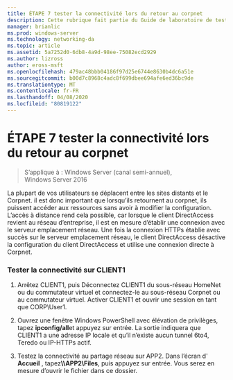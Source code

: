 ```yaml
---
title: ÉTAPE 7 tester la connectivité lors du retour au corpnet
description: Cette rubrique fait partie du Guide de laboratoire de test-démonstration de DirectAccess dans un cluster avec Windows NLB pour Windows Server 2016
manager: brianlic
ms.prod: windows-server
ms.technology: networking-da
ms.topic: article
ms.assetid: 5a7252d0-6db8-4a9d-98ee-75082ecd2929
ms.author: lizross
author: eross-msft
ms.openlocfilehash: 479ac48bbb04186f97d25e6744e8630b4dc6a51e
ms.sourcegitcommit: b00d7c8968c4adc8f699dbee694afe6ed36bc9de
ms.translationtype: MT
ms.contentlocale: fr-FR
ms.lasthandoff: 04/08/2020
ms.locfileid: "80819122"
---
```

# <a name="step-7-test-connectivity-when-returning-to-the-corpnet"></a>ÉTAPE 7 tester la connectivité lors du retour au corpnet

>S’applique à : Windows Server (canal semi-annuel), Windows Server 2016

La plupart de vos utilisateurs se déplacent entre les sites distants et le Corpnet. il est donc important que lorsqu’ils retournent au corpnet, ils puissent accéder aux ressources sans avoir à modifier la configuration. L’accès à distance rend cela possible, car lorsque le client DirectAccess revient au réseau d’entreprise, il est en mesure d’établir une connexion avec le serveur emplacement réseau. Une fois la connexion HTTPs établie avec succès sur le serveur emplacement réseau, le client DirectAccess désactive la configuration du client DirectAccess et utilise une connexion directe à Corpnet.  
  
### <a name="test-connectivity-on-client1"></a>Tester la connectivité sur CLIENT1  
  
1. Arrêtez CLIENT1, puis Déconnectez CLIENT1 du sous-réseau HomeNet ou du commutateur virtuel et connectez-le au sous-réseau Corpnet ou au commutateur virtuel. Activer CLIENT1 et ouvrir une session en tant que CORP\User1.  
  
2. Ouvrez une fenêtre Windows PowerShell avec élévation de privilèges, tapez **ipconfig/all**et appuyez sur entrée. La sortie indiquera que CLIENT1 a une adresse IP locale et qu’il n’existe aucun tunnel 6to4, Teredo ou IP-HTTPs actif.  
  
3. Testez la connectivité au partage réseau sur APP2. Dans l’écran d' **Accueil** , tapez<strong>\\\APP2\Files</strong>, puis appuyez sur entrée. Vous serez en mesure d’ouvrir le fichier dans ce dossier.  
  


